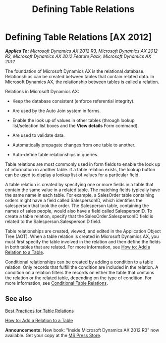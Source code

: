 ﻿---
title: Defining Table Relations
TOCTitle: Defining Table Relations
ms:assetid: 7ecbfc3c-b45e-4394-bf1a-20f49f498ef1
ms:mtpsurl: https://msdn.microsoft.com/en-us/library/Bb190076(v=AX.60)
ms:contentKeyID: 35246127
ms.date: 05/18/2015
mtps_version: v=AX.60
---

# Defining Table Relations [AX 2012]


_**Applies To:** Microsoft Dynamics AX 2012 R3, Microsoft Dynamics AX 2012 R2, Microsoft Dynamics AX 2012 Feature Pack, Microsoft Dynamics AX 2012_

The foundation of Microsoft Dynamics AX is the relational database. Relationships can be created between tables that contain related data. In Microsoft Dynamics AX, the relationship between tables is called a relation.

Relations in Microsoft Dynamics AX:

  - Keep the database consistent (enforce referential integrity).

  - Are used by the Auto Join system in forms.

  - Enable the look up of values in other tables (through lookup list/selection list boxes and the **View details** Form command).

  - Are used to validate data.

  - Automatically propagate changes from one table to another.

  - Auto-define table relationships in queries.

Table relations are most commonly used in form fields to enable the look up of information in another table. If a table relation exists, the lookup button can be used to display a lookup list of values for a particular field.

A table relation is created by specifying one or more fields in a table that contain the same value in a related table. The matching fields typically have the same name in each table. For example, a SalesOrder table containing orders might have a field called SalespersonID, which identifies the salesperson that took the order. The Salesperson table, containing the names of sales people, would also have a field called SalespersonID. To create a table relation, specify that the SalesOrder.SalespersonID field is related to the Salesperson.SalespersonID field.

Table relationships are created, viewed, and edited in the Application Object Tree (AOT). When a table relation is created in Microsoft Dynamics AX, you must first specify the table involved in the relation and then define the fields in both tables that are related. For more information, see [How to: Add a Relation to a Table](how-to-add-a-relation-to-a-table.md).

Conditional relationships can be created by adding a condition to a table relation. Only records that fulfill the condition are included in the relation. A condition on a relation filters the records on either the table that contains the relation or the related table, depending on the type of condition. For more information, see [Conditional Table Relations](conditional-table-relations.md).

## See also

[Best Practices for Table Relations](best-practices-for-table-relations.md)

[How to: Add a Relation to a Table](how-to-add-a-relation-to-a-table.md)

  
**Announcements:** New book: "Inside Microsoft Dynamics AX 2012 R3" now available. Get your copy at the [MS Press Store](https://www.microsoftpressstore.com/store/inside-microsoft-dynamics-ax-2012-r3-9780735685109).

